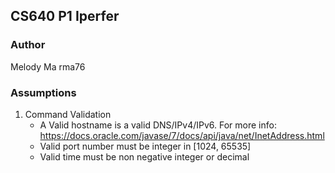 ## CS640 P1 Iperfer  
### Author
Melody Ma rma76  

### Assumptions
1. Command Validation
    - A Valid hostname is a valid DNS/IPv4/IPv6. For more info: https://docs.oracle.com/javase/7/docs/api/java/net/InetAddress.html  
    - Valid port number must be integer in [1024, 65535]
    - Valid time must be non negative integer or decimal


